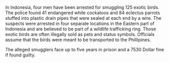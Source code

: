 In Indonesia, four men have been arrested for smuggling 125 exotic birds. The police found 41 endangered white cockatoos and 84 eclectus parrots stuffed into plastic drain pipes that were sealed at each end by a wire. The suspects were arrested in four separate locations in the Eastern part of Indonesia and are believed to be part of a wildlife trafficking ring. Those exotic birds are often illegally sold as pets and status symbols. Officials assume that the birds were meant to be transported to the Phillipines.

The alleged smugglers face up to five years in prison and a 7530 Dollar fine if found guilty.